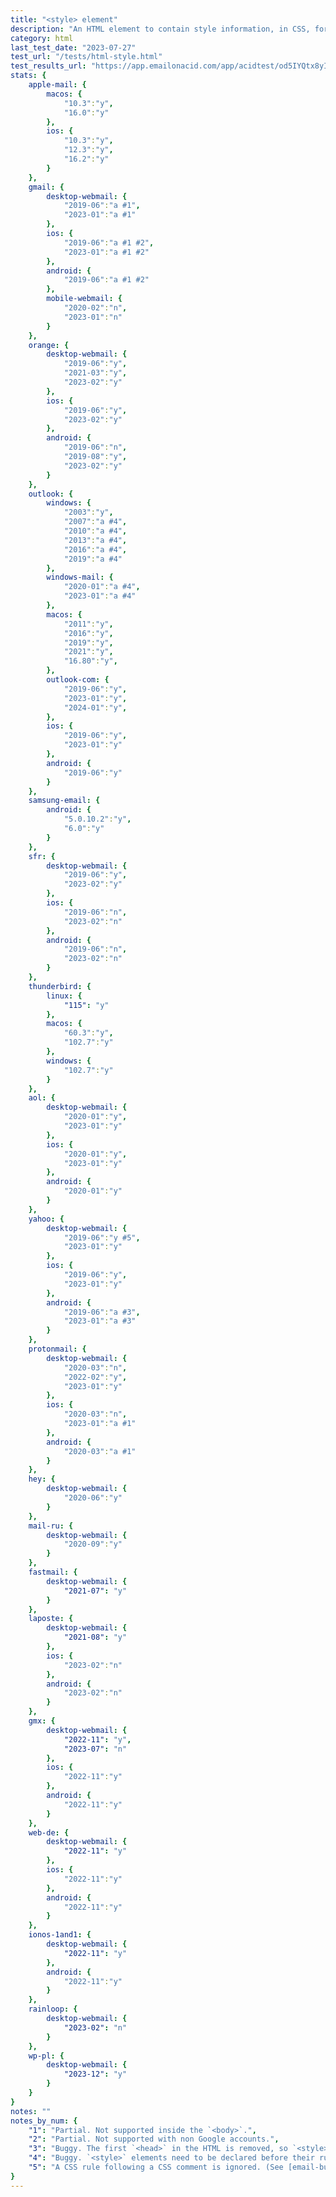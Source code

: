 ```yaml
---
title: "<style> element"
description: "An HTML element to contain style information, in CSS, for a document or part of a document."
category: html
last_test_date: "2023-07-27"
test_url: "/tests/html-style.html"
test_results_url: "https://app.emailonacid.com/app/acidtest/od5IYQtx8yIbIUbeRyQXnP0yzFKEm2E9CKa3FU4BcEXFv/list"
stats: {
    apple-mail: {
        macos: {
            "10.3":"y",
            "16.0":"y"
        },
        ios: {
            "10.3":"y",
            "12.3":"y",
            "16.2":"y"
        }
    },
    gmail: {
        desktop-webmail: {
            "2019-06":"a #1",
            "2023-01":"a #1"
        },
        ios: {
            "2019-06":"a #1 #2",
            "2023-01":"a #1 #2"
        },
        android: {
            "2019-06":"a #1 #2"
        },
        mobile-webmail: {
            "2020-02":"n",
            "2023-01":"n"
        }
    },
    orange: {
        desktop-webmail: {
            "2019-06":"y",
            "2021-03":"y",
            "2023-02":"y"
        },
        ios: {
            "2019-06":"y",
            "2023-02":"y"
        },
        android: {
            "2019-06":"n",
            "2019-08":"y",
            "2023-02":"y"
        }
    },
    outlook: {
        windows: {
            "2003":"y",
            "2007":"a #4",
            "2010":"a #4",
            "2013":"a #4",
            "2016":"a #4",
            "2019":"a #4"
        },
        windows-mail: {
            "2020-01":"a #4",
            "2023-01":"a #4"
        },
        macos: {
            "2011":"y",
            "2016":"y",
            "2019":"y",
            "2021":"y",
            "16.80":"y",
        },
        outlook-com: {
            "2019-06":"y",
            "2023-01":"y",
            "2024-01":"y",
        },
        ios: {
            "2019-06":"y",
            "2023-01":"y"
        },
        android: {
            "2019-06":"y"
        }
    },
    samsung-email: {
        android: {
            "5.0.10.2":"y",
            "6.0":"y"
        }
    },
    sfr: {
        desktop-webmail: {
            "2019-06":"y",
            "2023-02":"y"
        },
        ios: {
            "2019-06":"n",
            "2023-02":"n"
        },
        android: {
            "2019-06":"n",
            "2023-02":"n"
        }
    },
    thunderbird: {
        linux: {
      		"115": "y"
    	},
        macos: {
            "60.3":"y",
            "102.7":"y"
        },
        windows: {
            "102.7":"y"
        }
    },
    aol: {
        desktop-webmail: {
            "2020-01":"y",
            "2023-01":"y"
        },
        ios: {
            "2020-01":"y",
            "2023-01":"y"
        },
        android: {
            "2020-01":"y"
        }
    },
    yahoo: {
        desktop-webmail: {
            "2019-06":"y #5",
            "2023-01":"y"
        },
        ios: {
            "2019-06":"y",
            "2023-01":"y"
        },
        android: {
            "2019-06":"a #3",
            "2023-01":"a #3"
        }
    },
    protonmail: {
        desktop-webmail: {
            "2020-03":"n",
            "2022-02":"y",
            "2023-01":"y"
        },
        ios: {
            "2020-03":"n",
            "2023-01":"a #1"
        },
        android: {
            "2020-03":"a #1"
        }
    },
    hey: {
        desktop-webmail: {
            "2020-06":"y"
        }
    },
    mail-ru: {
        desktop-webmail: {
            "2020-09":"y"
        }
    },
    fastmail: {
        desktop-webmail: {
            "2021-07": "y"
        }
    },
    laposte: {
        desktop-webmail: {
            "2021-08": "y"
        },
        ios: {
            "2023-02":"n"
        },
        android: {
            "2023-02":"n"
        }
    },
	gmx: {
		desktop-webmail: {
            "2022-11": "y",
			"2023-07": "n"
		},
		ios: {
			"2022-11":"y"
		},
		android: {
			"2022-11":"y"
		}
	},
	web-de: {
		desktop-webmail: {
			"2022-11": "y"
		},
		ios: {
			"2022-11":"y"
		},
		android: {
			"2022-11":"y"
		}
	},
    ionos-1and1: {
        desktop-webmail: {
            "2022-11": "y"
        },
        android: {
            "2022-11":"y"
        }
    },
    rainloop: {
        desktop-webmail: {
            "2023-02": "n"
        }
    },
    wp-pl: {
        desktop-webmail: {
            "2023-12": "y"
        }
    }
}
notes: ""
notes_by_num: {
    "1": "Partial. Not supported inside the `<body>`.",
    "2": "Partial. Not supported with non Google accounts.",
    "3": "Buggy. The first `<head>` in the HTML is removed, so `<style>` elements need to be in a second `<head>` element.",
    "4": "Buggy. `<style>` elements need to be declared before their rules are used.",
    "5": "A CSS rule following a CSS comment is ignored. (See [email-bugs#25](https://github.com/hteumeuleu/email-bugs/issues/25).)"
}
---
```

